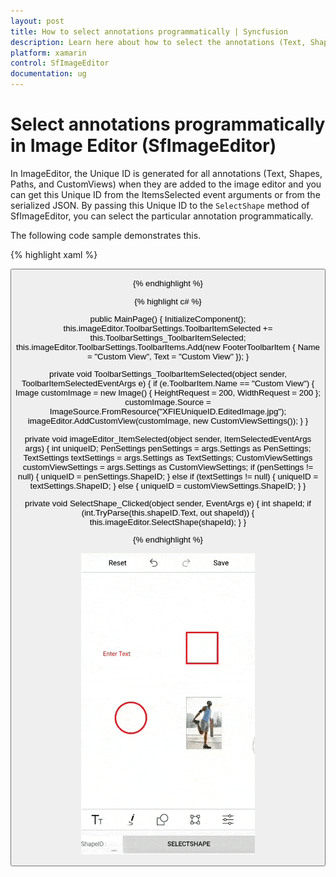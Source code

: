 ```yaml
---
layout: post
title: How to select annotations programmatically | Syncfusion
description: Learn here about how to select the annotations (Text, Shapes, Paths, Custom views) added in the image editor programmatically.
platform: xamarin
control: SfImageEditor
documentation: ug
---
```


# Select annotations programmatically in Image Editor (SfImageEditor)

In ImageEditor, the Unique ID is generated for all annotations (Text, Shapes, Paths, and CustomViews) when they are added to the image editor and you can get this Unique ID from the ItemsSelected event arguments or from the serialized JSON. By passing this Unique ID to the `SelectShape` method of SfImageEditor, you can select the particular annotation programmatically.

The following code sample demonstrates this.

{% highlight xaml %}

<Grid>
    <Grid.RowDefinitions>
        <RowDefinition Height="*" />
        <RowDefinition Height="Auto" />
    </Grid.RowDefinitions>
    <imageEditor:SfImageEditor x:Name="imageEditor"
                               Source="{Binding Image}"
                               ItemSelected="imageEditor_ItemSelected" />
    <StackLayout Grid.Row="1"
                 Orientation="Horizontal">
        <Label Text="ShapeID :" />
        <Entry x:Name="shapeID" />
        <Button Text="SelectShape"
                Clicked="SelectShape_Clicked"
                HorizontalOptions="FillAndExpand"/>
    </StackLayout>
</Grid>

{% endhighlight %}

{% highlight c# %}

public MainPage()
{
    InitializeComponent();
    this.imageEditor.ToolbarSettings.ToolbarItemSelected += this.ToolbarSettings_ToolbarItemSelected;
    this.imageEditor.ToolbarSettings.ToolbarItems.Add(new FooterToolbarItem
    {
        Name = "Custom View",
        Text = "Custom View"
    });
}

private void ToolbarSettings_ToolbarItemSelected(object sender, ToolbarItemSelectedEventArgs e)
{
    if (e.ToolbarItem.Name == "Custom View")
    {
        Image customImage = new Image() { HeightRequest = 200, WidthRequest = 200 };
        customImage.Source = ImageSource.FromResource("XFIEUniqueID.EditedImage.jpg");
        imageEditor.AddCustomView(customImage, new CustomViewSettings());
    }
}

private void imageEditor_ItemSelected(object sender, ItemSelectedEventArgs args)
{
    int uniqueID;
    PenSettings penSettings = args.Settings as PenSettings;
    TextSettings textSettings = args.Settings as TextSettings;
    CustomViewSettings customViewSettings = args.Settings as CustomViewSettings;
    if (penSettings != null)
    {
        uniqueID = penSettings.ShapeID;
    }
    else if (textSettings != null)
    {
        uniqueID = textSettings.ShapeID;
    }
    else
    {
        uniqueID = customViewSettings.ShapeID;
    }
}

private void SelectShape_Clicked(object sender, EventArgs e)
{
    int shapeId;
    if (int.TryParse(this.shapeID.Text, out shapeId))
    {
        this.imageEditor.SelectShape(shapeId);
    }
}

{% endhighlight %}

![Shape selection support in Xamarin.Forms ImageEditor](images/UniqueID.gif)